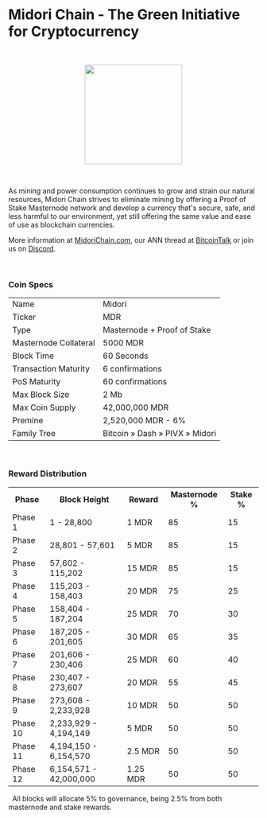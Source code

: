
# Midori Chain - The Green Initiative for Cryptocurrency

&nbsp;
<p align="center">
  <img width="196" height="200" src="https://img1.wsimg.com/isteam/ip/22b590ac-4403-49c5-bad5-f4398da516f9/logo/71df5e1c-bd2c-4aae-bb94-f643700125b8.png/:/rs=h:200" />
</p>
&nbsp;

As mining and power consumption continues to grow and strain our natural resources, Midori Chain strives to eliminate mining by offering a Proof of Stake Masternode network and develop a currency that's secure, safe, and less harmful to our environment, yet still offering the same value and ease of use as blockchain currencies.

More information at [MidoriChain.com](https://midorichain.com/), our ANN thread at [BitcoinTalk](https://bitcointalk.org/index.php?topic=5049125) or join us on [Discord](https://discord.gg/FQdnZQm).


&nbsp;
### Coin Specs
<table>
<tr><td>Name</td><td>Midori</td></tr>
<tr><td>Ticker</td><td>MDR</td></tr>
<tr><td>Type</td><td>Masternode + Proof of Stake</td></tr>
<tr><td>Masternode Collateral</td><td>5000 MDR</td></tr>
<tr><td>Block Time</td><td>60 Seconds</td></tr>
<tr><td>Transaction Maturity</td><td>6 confirmations</td></tr>
<tr><td>PoS Maturity</td><td>60 confirmations</td></tr>
<tr><td>Max Block Size</td><td>2 Mb</td></tr>
<tr><td>Max Coin Supply</td><td>42,000,000 MDR</td></tr>
<tr><td>Premine</td><td>2,520,000 MDR - 6%</td></tr>
<tr><td>Family Tree</td><td>Bitcoin &raquo; Dash &raquo; PIVX &raquo; Midori</td></tr>
</table>

&nbsp;
### Reward Distribution

<table>
<th>Phase</th><th>Block Height</th><th>Reward</th><th>Masternode %</th><th>Stake %</th>
<tr><td>Phase 1</td><td>1 - 28,800</td><td>1 MDR</td><td>85</td><td>15</td></tr>
<tr><td>Phase 2</td><td>28,801 - 57,601</td><td>5 MDR</td><td>85</td><td>15</td></tr>
<tr><td>Phase 3</td><td>57,602 - 115,202</td><td>15 MDR</td><td>85</td><td>15</td></tr>
<tr><td>Phase 4</td><td>115,203 - 158,403</td><td>20 MDR</td><td>75</td><td>25</td></tr>
<tr><td>Phase 5</td><td>158,404 - 187,204</td><td>25 MDR</td><td>70</td><td>30</td></tr>
<tr><td>Phase 6</td><td>187,205 - 201,605</td><td>30 MDR</td><td>65</td><td>35</td></tr>
<tr><td>Phase 7</td><td>201,606 - 230,406</td><td>25 MDR</td><td>60</td><td>40</td></tr>
<tr><td>Phase 8</td><td>230,407 - 273,607</td><td>20 MDR</td><td>55</td><td>45</td></tr>
<tr><td>Phase 9</td><td>273,608 - 2,233,928</td><td>10 MDR</td><td>50</td><td>50</td></tr>
<tr><td>Phase 10</td><td>2,233,929 - 4,194,149</td><td>5 MDR</td><td>50</td><td>50</td></tr>
<tr><td>Phase 11</td><td>4,194,150 - 6,154,570</td><td>2.5 MDR</td><td>50</td><td>50</td></tr>
<tr><td>Phase 12</td><td>6,154,571 - 42,000,000</td><td>1.25 MDR</td><td>50</td><td>50</td></tr>
</table>

&nbsp;
All blocks will allocate 5% to governance, being 2.5% from both masternode and stake rewards.